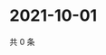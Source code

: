 # 2021-10-01

共 0 条

<!-- BEGIN WEIBO -->
<!-- 最后更新时间 Fri Oct 01 2021 21:20:14 GMT+0800 (China Standard Time) -->

<!-- END WEIBO -->
